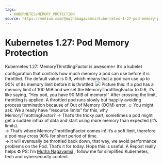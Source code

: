 ```yaml
---
tags:
  - KUBERNETES/MEMORY_PROTECTION
source: https://medium.com/@muthanagavamsi/kubernetes-1-27-pod-memory-protection-d23618f5f996
---
```





# Kubernetes 1.27: Pod Memory Protection

Kubernetes 1.27: MemoryThrottlingFactor is awesome⚡
It’s a kubelet configuration that controls how much memory a pod can use before it is throttled.
The default value is 0.9, which means that a pod can use up to 90% of its memory limit before it is throttled.
![](https://miro.medium.com/v2/resize:fit:700/1*bhqXtj5AwcsJP5zuDT90CQ.gif) 
Picture this:
If a pod has a memory limit of 100 MiB and we set the MemoryThrottlingFactor to 0.9,
it’s like saying, “Hey pod, you have 90 MiB of memory!” After crossing the limit, throttling is applied.
A throttled pod runs slowly but happily avoiding process termination because of Out of Memory (OOM) error. ☺️
You might ask:
We already have “resource limits” for this, why MemoryThrottlingFactor?
→ That’s the tricky part, sometimes a pod might get a sudden influx of data and start using more memory than expected (it’s limits). \
→ That’s where MemoryThrottlingFactor comes in! It’s a soft limit, therefore a pod may cross 90% for short period of time. \
→ It will eventually be throttled back down, that way, we avoid performance problems on the Pod.
That’s it for today. Hope this is useful. A Repost really helps ♻
PS: I’m  [Mutha Nagavamsi](https://medium.com/u/ec54a8ebe044?source=post_page-----d23618f5f996--------------------------------) , follow me for simplified Kubernetes, tech and cybersecurity content.